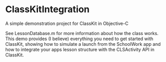 # ClassKitIntegration
A simple demonstration project for ClassKit in Objective-C

See LessonDatabase.m for more information about how the class works.  This demo provides (I believe)
everything you need to get started with ClassKit, showing how to simulate a launch from the SchoolWork app
and how to integrate your apps lesson structure with the CLSActivity API in ClassKit.
